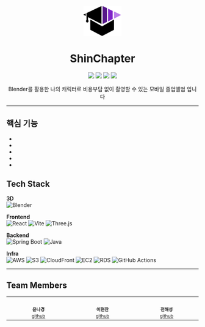 <p align="center">
  <img src="https://github.com/ShinChapter/.github/raw/main/profile/LOGO.png" width="100" alt="Project banner" />
</p>


<h1 align="center">ShinChapter </h1>
<p align="center">
  <img src="https://img.shields.io/badge/Blender-F5792A?logo=blender&logoColor=white">
  <img src="https://img.shields.io/badge/Spring_Boot-6DB33F?logo=springboot&logoColor=white">
  <img src="https://img.shields.io/badge/React-61DAFB?logo=react&logoColor=black">
  <img src="https://img.shields.io/badge/AWS-232F3E?logo=amazonaws&logoColor=white">
</p>

<p align="center">
  Blender를 활용한 나의 캐릭터로 비용부담 없이 촬영할 수 있는 모바일 졸업앨범 입니다
</p>

---

## 핵심 기능
- 
- 
- 
- 
- 

## Tech Stack
**3D**  
![Blender](https://img.shields.io/badge/Blender-F5792A?logo=blender&logoColor=white)

**Frontend**  
![React](https://img.shields.io/badge/React-61DAFB?logo=react&logoColor=black)
![Vite](https://img.shields.io/badge/Vite-646CFF?logo=vite&logoColor=white)
![Three.js](https://img.shields.io/badge/three.js-000000?logo=three.js&logoColor=white)

**Backend**  
![Spring Boot](https://img.shields.io/badge/Spring%20Boot-6DB33F?logo=springboot&logoColor=white)
![Java](https://img.shields.io/badge/Java-007396?logo=openjdk&logoColor=white)

**Infra**  
![AWS](https://img.shields.io/badge/AWS-232F3E?logo=amazonaws&logoColor=white)
![S3](https://img.shields.io/badge/S3-569A31?logo=amazons3&logoColor=white)
![CloudFront](https://img.shields.io/badge/CloudFront-8C4FFF?logo=amazonaws&logoColor=white)
![EC2](https://img.shields.io/badge/EC2-FF9900?logo=amazon-ec2&logoColor=white)
![RDS](https://img.shields.io/badge/RDS-527FFF?logo=amazonrds&logoColor=white)
![GitHub Actions](https://img.shields.io/badge/GitHub%20Actions-2088FF?logo=githubactions&logoColor=white)

---

## Team Members

<table align="center">
  <tr>
    <td align="center" width="160">
      <img src="https://github.com/username1.png" width="100" alt="">
      <br/><sub><b>윤나경</b></sub><br/>
      <a href="https://github.com/nakyeongg" style="font-size:12px;">github</a>
    </td>
    <td align="center" width="160">
      <img src="https://github.com/username2.png" width="100" alt="">
      <br/><sub><b>이현잔</b></sub><br/>
      <a href="https://github.com/guswlsl" style="font-size:12px;">github</a>
    </td>
    <td align="center" width="160">
      <img src="https://github.com/username3.png" width="100" alt="">
      <br/><sub><b>전해성</b></sub><br/>
      <a href="https://github.com/suncastle023" style="font-size:12px;">github</a>
    </td>
  </tr>
</table>
